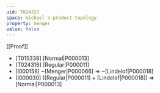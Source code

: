 ```yaml
---
uid: T024322
space: michael's-product-topology
property: menger
value: false
---
```

[[Proof]]

* [T015338] [Normal|P000013]
* [T024316] [Regular|P000011]
* [I000158] ~[Menger|P000066] => ~[Lindelof|P000018]
* [I000030] ([Regular|P000011] + [Lindelof|P000018]) => [Normal|P000013]


